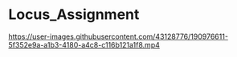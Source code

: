 # Locus_Assignment

https://user-images.githubusercontent.com/43128776/190976611-5f352e9a-a1b3-4180-a4c8-c116b121a1f8.mp4

